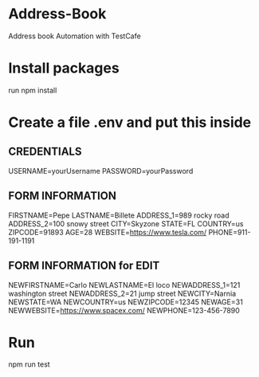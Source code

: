 # Address-Book
Address book Automation with TestCafe

# Install packages
run npm install

# Create a file .env and put this inside

## CREDENTIALS

USERNAME=yourUsername
PASSWORD=yourPassword

## FORM INFORMATION

FIRSTNAME=Pepe
LASTNAME=Billete
ADDRESS_1=989 rocky road
ADDRESS_2=100 snowy street
CITY=Skyzone
STATE=FL
COUNTRY=us
ZIPCODE=91893
AGE=28
WEBSITE=https://www.tesla.com/
PHONE=911-191-1191

## FORM INFORMATION for EDIT
NEWFIRSTNAME=Carlo
NEWLASTNAME=El loco
NEWADDRESS_1=121 washington street
NEWADDRESS_2=21 jump street
NEWCITY=Narnia
NEWSTATE=WA
NEWCOUNTRY=us
NEWZIPCODE=12345
NEWAGE=31
NEWWEBSITE=https://www.spacex.com/
NEWPHONE=123-456-7890

# Run
npm run test
